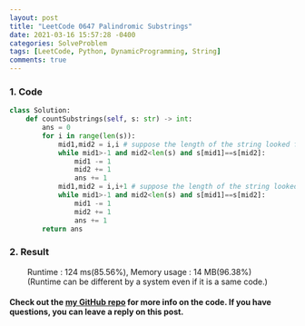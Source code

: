 ```yaml
---
layout: post
title: "LeetCode 0647 Palindromic Substrings"
date: 2021-03-16 15:57:28 -0400
categories: SolveProblem
tags: [LeetCode, Python, DynamicProgramming, String]
comments: true
---
```


### 1. Code
```python
class Solution:
    def countSubstrings(self, s: str) -> int:
        ans = 0
        for i in range(len(s)):
            mid1,mid2 = i,i # suppose the length of the string looked for is odd
            while mid1>-1 and mid2<len(s) and s[mid1]==s[mid2]:
                mid1 -= 1
                mid2 += 1
                ans += 1
            mid1,mid2 = i,i+1 # suppose the length of the string looked for is even
            while mid1>-1 and mid2<len(s) and s[mid1]==s[mid2]:
                mid1 -= 1
                mid2 += 1
                ans += 1
        return ans
```

### 2. Result
&nbsp;&nbsp;&nbsp;&nbsp;&nbsp;&nbsp;&nbsp;&nbsp;Runtime : 124 ms(85.56%), Memory usage : 14 MB(96.38%)  
&nbsp;&nbsp;&nbsp;&nbsp;&nbsp;&nbsp;&nbsp;&nbsp;(Runtime can be different by a system even if it is a same code.)

#### Check out the [my GitHub repo][hyuk-gh] for more info on the code. If you have questions, you can leave a reply on this post.
[hyuk-gh]: https://github.com/dlgur1994/StudyAlgorithms
